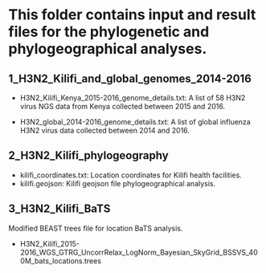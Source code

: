 
# This folder contains input and result files for the phylogenetic and phylogeographical analyses.

## 	1_H3N2_Kilifi_and_global_genomes_2014-2016 

* 	H3N2_Kilifi_Kenya_2015-2016_genome_details.txt: A list of 58 H3N2 virus NGS data from
Kenya collected between 2015 and 2016.

*	H3N2_global_2014-2016_genome_details.txt: A list of global influenza H3N2 virus data
collected between 2014 and 2016. 


## 2_H3N2_Kilifi_phylogeography

*	kilifi_coordinates.txt: Location coordinates for Kilifi health facilities.  
*	kilifi.geojson: Kilifi geojson file phylogeographical analysis. 
	

## 3_H3N2_Kilifi_BaTS

Modified BEAST trees file for location BaTS analysis.

* H3N2_Kilifi_2015-2016_WGS_GTRG_UncorrRelax_LogNorm_Bayesian_SkyGrid_BSSVS_400M_bats_locations.trees



